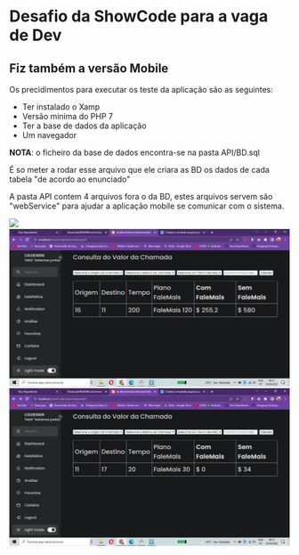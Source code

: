 <h1>Desafio da ShowCode para a vaga de Dev</h1>
<h2>Fiz também a versão Mobile</h2>
Os precidimentos para executar os teste da aplicação são as seguintes:
<ul>
  <li>Ter instalado o Xamp</li>  
  <li>Versão minima do PHP 7</li>
  <li>Ter a base de dados da aplicação</li>
  <li>Um navegador</li>  
</ul>
<p><b>NOTA</b>: o ficheiro da base de dados encontra-se na pasta API/BD.sql</p>
É so meter a rodar esse arquivo que ele criara as BD os dados de cada tabela "de acordo ao enunciado"
<p>A pasta API contem 4 arquivos fora o da BD, estes arquivos servem são "webService" para ajudar a aplicação mobile se comunicar com o sistema.</p>

<div align="left">
  <img src="https://github.com/tchingunji/ShowCode/blob/master/firths.png"/>
 
  <img src="https://github.com/tchingunji/ShowCode/blob/master/second.png"/>
 
  <img src="https://github.com/tchingunji/ShowCode/blob/master/last.png"/>
</div>
